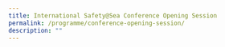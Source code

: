 ```yaml
---
title: International Safety@Sea Conference Opening Session
permalink: /programme/conference-opening-session/
description: ""
---
```

